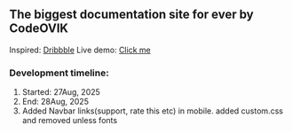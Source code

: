 ## The biggest documentation site for ever by CodeOVIK
Inspired: [Dribbble](https://dribbble.com/shots/22653997-API-Documentation-Material-You-m3-Design-system)
Live demo: [Click me](https://codeovik.github.io/docs/src)

### Development timeline:
1. Started: 27Aug, 2025
2. End: 28Aug, 2025
3. Added Navbar links(support, rate this etc) in mobile. added custom.css and removed unless fonts